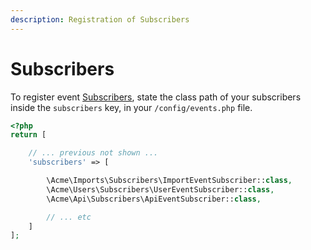 ```yaml
---
description: Registration of Subscribers
---
```


# Subscribers

To register event [Subscribers](https://laravel.com/docs/10.x/events#event-subscribers), state the class path of your subscribers inside the `subscribers` key, in your `/config/events.php` file.

```php
<?php
return [

    // ... previous not shown ...
    'subscribers' => [

        \Acme\Imports\Subscribers\ImportEventSubscriber::class,
        \Acme\Users\Subscribers\UserEventSubscriber::class,
        \Acme\Api\Subscribers\ApiEventSubscriber::class,

        // ... etc
    ]
];
```
